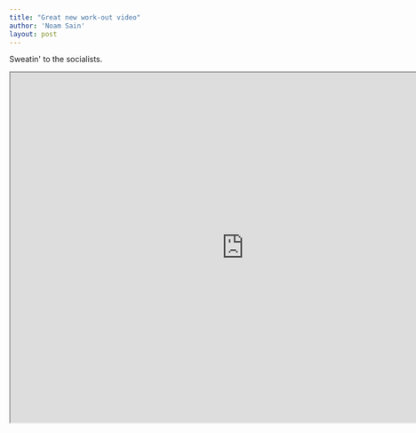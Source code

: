 ```yaml
---
title: "Great new work-out video"
author: 'Noam Sain'
layout: post
---
```


Sweatin' to the socialists.

<iframe height="630" src="https://www.youtube.com/embed/Xgg6KN1XwtI?feature=oembed" title="Sweatin' With the Socialists" width="840"></iframe>
